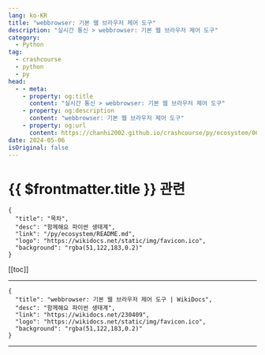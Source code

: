 ```yaml
---
lang: ko-KR
title: "webbrowser: 기본 웹 브라우저 제어 도구"
description: "실시간 통신 > webbrowser: 기본 웹 브라우저 제어 도구"
category:
  - Python
tag: 
  - crashcourse
  - python
  - py
head:
  - - meta:
    - property: og:title
      content: "실시간 통신 > webbrowser: 기본 웹 브라우저 제어 도구"
    - property: og:description
      content: "webbrowser: 기본 웹 브라우저 제어 도구"
    - property: og:url
      content: https://chanhi2002.github.io/crashcourse/py/ecosystem/06/network-web-scraping/webbrowser.html
date: 2024-05-06
isOriginal: false
---
```


# {{ $frontmatter.title }} 관련

```component VPCard
{
  "title": "목차",
  "desc": "함께해요 파이썬 생태계",
  "link": "/py/ecosystem/README.md",
  "logo": "https://wikidocs.net/static/img/favicon.ico",
  "background": "rgba(51,122,183,0.2)"
}
```

[[toc]]

---

```component VPCard
{
  "title": "webbrowser: 기본 웹 브라우저 제어 도구 | WikiDocs",
  "desc": "함께해요 파이썬 생태계",
  "link": "https://wikidocs.net/230409",
  "logo": "https://wikidocs.net/static/img/favicon.ico",
  "background": "rgba(51,122,183,0.2)"
}
```

<!-- TODO: 작성 -->

---
